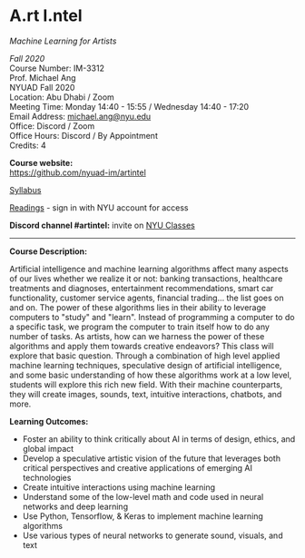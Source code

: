 # A.rt I.ntel
_Machine Learning for Artists_

_Fall 2020_<br />
Course Number: IM-3312<br />
Prof. Michael Ang<br />
NYUAD Fall 2020<br />
Location: Abu Dhabi / Zoom<br />
Meeting Time: Monday 14:40 - 15:55 / Wednesday 14:40 - 17:20<br />
Email Address: michael.ang@nyu.edu<br />
Office: Discord / Zoom<br />
Office Hours: Discord / By Appointment<br />
Credits: 4<br />

**Course website:<br />**
https://github.com/nyuad-im/artintel

[Syllabus](https://github.com/nyuad-im/artintel/blob/master/Syllabus.md)

[Readings](https://docs.google.com/document/d/1w8jeIuuJKWnsXEtVGnN12yoCLtXhg_nX-Q1M7Ld6OuI/edit?usp=sharing) - sign in with NYU account for access


**Discord channel #artintel:** invite on [NYU Classes](https://newclasses.nyu.edu/)


---
**Course Description:**

Artificial intelligence and machine learning algorithms affect many aspects of our lives whether we realize it or not: banking transactions, healthcare treatments and diagnoses, entertainment recommendations, smart car functionality, customer service agents, financial trading… the list goes on and on. The power of these algorithms lies in their ability to leverage computers to "study" and "learn". Instead of programming a computer to do a specific task, we program the computer to train itself how to do any number of tasks. As artists, how can we harness the power of these algorithms and apply them towards creative endeavors? This class will explore that basic question. Through a combination of high level applied machine learning techniques, speculative design of artificial intelligence, and some basic understanding of how these algorithms work at a low level, students will explore this rich new field. With their machine counterparts, they will create images, sounds, text, intuitive interactions, chatbots, and more.

**Learning Outcomes:**

* Foster an ability to think critically about AI in terms of design, ethics, and global impact
* Develop a speculative artistic vision of the future that leverages both critical perspectives and creative applications of emerging AI technologies
* Create intuitive interactions using machine learning
* Understand some of the low-level math and code used in neural networks and deep learning
* Use Python, Tensorflow, & Keras to implement machine learning algorithms
* Use various types of neural networks to generate sound, visuals, and text
